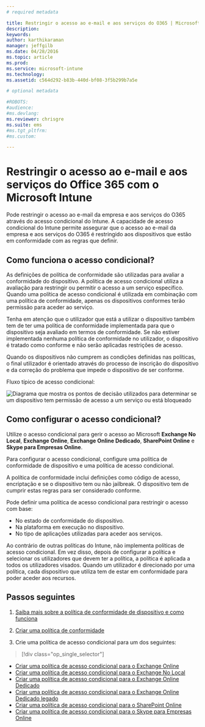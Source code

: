 ```yaml
---
# required metadata

title: Restringir o acesso ao e-mail e aos serviços do O365 | Microsoft Intune
description:
keywords:
author: karthikaraman
manager: jeffgilb
ms.date: 04/28/2016
ms.topic: article
ms.prod:
ms.service: microsoft-intune
ms.technology:
ms.assetid: c564d292-b83b-440d-bf08-3f5b299b7a5e

# optional metadata

#ROBOTS:
#audience:
#ms.devlang:
ms.reviewer: chrisgre
ms.suite: ems
#ms.tgt_pltfrm:
#ms.custom:

---
```


# Restringir o acesso ao e-mail e aos serviços do Office 365 com o Microsoft Intune
Pode restringir o acesso ao e-mail da empresa e aos serviços do O365 através do acesso condicional do Intune. A capacidade de acesso condicional do Intune permite assegurar que o acesso ao e-mail da empresa e aos serviços do O365 é restringido aos dispositivos que estão em conformidade com as regras que definir.
## Como funciona o acesso condicional?
As definições de política de conformidade são utilizadas para avaliar a conformidade do dispositivo. A política de acesso condicional utiliza a avaliação para restringir ou permitir o acesso a um serviço específico. Quando uma política de acesso condicional é utilizada em combinação com uma política de conformidade, apenas os dispositivos conformes terão permissão para aceder ao serviço.

Tenha em atenção que o utilizador que está a utilizar o dispositivo também tem de ter uma política de conformidade implementada para que o dispositivo seja avaliado em termos de conformidade.
Se não estiver implementada nenhuma política de conformidade no utilizador, o dispositivo é tratado como conforme e não serão aplicadas restrições de acesso.

Quando os dispositivos não cumprem as condições definidas nas políticas, o final utilizador é orientado através do processo de inscrição do dispositivo e da correção do problema que impede o dispositivo de ser conforme.

Fluxo típico de acesso condicional:

![Diagrama que mostra os pontos de decisão utilizados para determinar se um dispositivo tem permissão de acesso a um serviço ou está bloqueado](./media/ConditionalAccess4.png)

## Como configurar o acesso condicional?
Utilize o acesso condicional para gerir o acesso ao Microsoft **Exchange No Local**, **Exchange Online**, **Exchange Online Dedicado**,  **SharePoint Online** e **Skype para Empresas Online**.

Para configurar o acesso condicional, configure uma política de conformidade de dispositivo e uma política de acesso condicional.

A política de conformidade inclui definições como código de acesso, encriptação e se o dispositivo tem ou não jailbreak. O dispositivo tem de cumprir estas regras para ser considerado conforme.

Pode definir uma política de acesso condicional para restringir o acesso com base:
- No estado de conformidade do dispositivo.
- Na plataforma em execução no dispositivo.
- No tipo de aplicações utilizadas para aceder aos serviços.

Ao contrário de outras políticas do Intune, não implementa políticas de acesso condicional. Em vez disso, depois de configurar a política e selecionar os utilizadores que devem ter a política, a política é aplicada a todos os utilizadores visados. Quando um utilizador é direcionado por uma política, cada dispositivo que utiliza tem de estar em conformidade para poder aceder aos recursos.


## Passos seguintes
1. [Saiba mais sobre a política de conformidade de dispositivo e como funciona ](introduction-to-device-compliance-policies-in-microsoft-intune.md)

2. [Criar uma política de conformidade](create-a-device-compliance-policy-in-microsoft-intune.md)

2.  Crie uma política de acesso condicional para um dos seguintes:
> [!div class="op_single_selector"]
  - [Criar uma política de acesso condicional para o Exchange Online](restrict-access-to-exchange-online-with-microsoft-intune.md)
  - [Criar uma política de acesso condicional para o Exchange No Local](restrict-access-to-exchange-onpremises-with-microsoft-intune.md)
  - [Criar uma política de acesso condicional para o Exchange Online Dedicado](restrict-access-to-exchange-online-with-microsoft-intune.md)
  - [Criar uma política de acesso condicional para o Exchange Online Dedicado legado](restrict-access-to-exchange-onpremises-with-microsoft-intune.md)
  - [Criar uma política de acesso condicional para o SharePoint Online](restrict-access-to-sharepoint-online-with-microsoft-intune.md)
  - [Criar uma política de acesso condicional para o Skype para Empresas Online](restrict-access-to-skype-for-business-online-with-microsoft-intune.md)


<!--HONumber=Jun16_HO2-->


